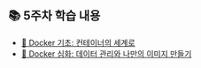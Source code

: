 ## 📚 5주차 학습 내용

- [🐳 Docker 기초: 컨테이너의 세계로](./20day.md)
- [🐳 Docker 심화: 데이터 관리와 나만의 이미지 만들기](./21_day.md)